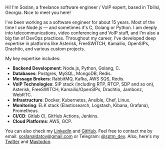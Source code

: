Hi! I'm Soslan, a freelance software engineer / VoIP expert, based in Tbilisi, Georgia. Nice to meet you here!

I've been working as a software engineer for about 15 years. Most of the time I use Node.js — and sometimes it's C, Golang or Python. 
I am deeply into telecommunications, video conferencing and VoIP stuff, and I'm also a big fan of DevOps practices. Throughout my career, I've developed deep expertise in platforms like Asterisk, FreeSWITCH, Kamailio, OpenSIPs, Drachtio, and various custom projects.

My key expertise includes:

* **Backend Development**: Node.js, Python, Golang, C.
* **Databases**: Postgres, MySQL, MongoDB, Redis.
* **Message Brokers**: RabbitMQ, Kafka, AWS SQS, Redis.
* **VoIP Technologies**: SIP stack (including RTP, RTCP, SDP and so on), Asterisk, FreeSWITCH, Kamailio/OpenSIPs, Drachtio, Jambonz, WebRTC.
* **Infrastructure**: Docker, Kubernetes, Ansible, Chef, Linux.
* **Monitoring**: ELK stack (Elasticsearch, Logstash, Kibana, Grafana), Prometheus.
* **CI/CD**: Gitlab CI, GitHub Actions, Jenkins.
* **Cloud Platforms**: AWS, GCP.

You can also check my [LinkedIn](https://www.linkedin.com/in/sptm/) and [GitHub](https://github.com/sptmru).
Feel free to contact me by email: [soslanaldatov@gmail.com](mailto:soslanaldatov@gmail.com) or Telegram: [@sptm_dev](https://t.me/sptm_dev).
Also, here's my [Twitter](https://twitter.com/sptmru) and [Mastodon](https://mastodon.social/@sptm).
